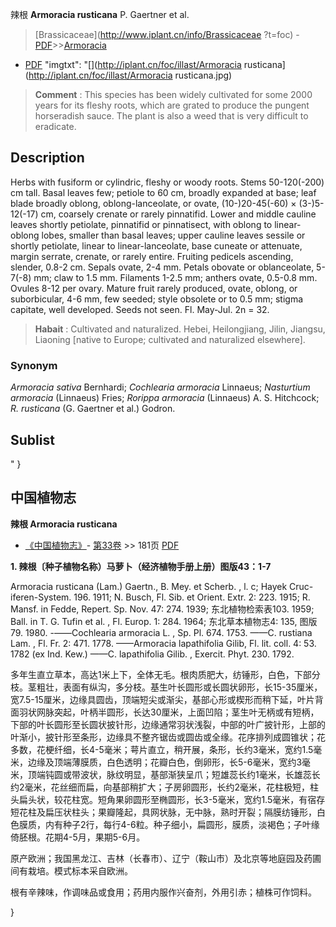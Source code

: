 辣根 **Armoracia rusticana** P. Gaertner et al.

> [Brassicaceae](http://www.iplant.cn/info/Brassicaceae ?t=foc) - [PDF](http://iplant.cn/foc/pdf/Brassicaceae.pdf)>>[Armoracia](http://www.iplant.cn/info/Armoracia?t=foc)

 - [PDF](http://www.iplant.cn/foc/pdf/Armoracia.pdf)
  "imgtxt": "[](http://iplant.cn/foc/illast/Armoracia rusticana](http://iplant.cn/foc/illast/Armoracia rusticana.jpg)

> **Comment** : 
> This species has been widely cultivated for some 2000 years for its fleshy roots, which are grated to produce the pungent horseradish sauce. The plant is also a weed that is very difficult to eradicate.

## Description

Herbs with fusiform or cylindric, fleshy or woody roots. Stems 50-120(-200) cm tall. Basal leaves few; petiole to 60 cm, broadly expanded at base; leaf blade broadly oblong, oblong-lanceolate, or ovate, (10-)20-45(-60) × (3-)5-12(-17) cm, coarsely crenate or rarely pinnatifid. Lower and middle cauline leaves shortly petiolate, pinnatifid or pinnatisect, with oblong to linear-oblong lobes, smaller than basal leaves; upper cauline leaves sessile or shortly petiolate, linear to linear-lanceolate, base cuneate or attenuate, margin serrate, crenate, or rarely entire. Fruiting pedicels ascending, slender, 0.8-2 cm. Sepals ovate, 2-4 mm. Petals obovate or oblanceolate, 5-7(-8) mm; claw to 1.5 mm. Filaments 1-2.5 mm; anthers ovate, 0.5-0.8 mm. Ovules 8-12 per ovary. Mature fruit rarely produced, ovate, oblong, or suborbicular, 4-6 mm, few seeded; style obsolete or to 0.5 mm; stigma capitate, well developed. Seeds not seen. Fl. May-Jul. 2n = 32.

> **Habait** : 
> Cultivated and naturalized. Hebei, Heilongjiang, Jilin, Jiangsu, Liaoning [native to Europe; cultivated and naturalized elsewhere].

### Synonym
*Armoracia sativa* Bernhardi; *Cochlearia armoracia* Linnaeus; *Nasturtium armoracia* (Linnaeus) Fries; *Rorippa armoracia* (Linnaeus) A. S. Hitchcock; *R. rusticana* (G. Gaertner et al.) Godron.

## Sublist
"
}
## 中国植物志

**辣根 Armoracia rusticana**

* [《中国植物志》](http://www.iplant.cn/frps)- [第33卷](http://www.iplant.cn/frps/vol/33) >> 181页 [PDF](http://www.iplant.cn/frps/pdf/33/181.PDF)

**1. 辣根〔种子植物名称）马萝卜（经济植物手册上册）图版43：1-7**

Armoracia rusticana (Lam.) Gaertn., B. Mey. et Scherb. , l. c; Hayek Cruc-iferen-System. 196. 1911; N. Busch, Fl. Sib. et Orient. Extr. 2: 223. 1915; R. Mansf. in Fedde, Repert. Sp. Nov. 47: 274. 1939; 东北植物检索表103. 1959; Ball. in T. G. Tufin et al. , Fl. Europ. 1: 284. 1964; 东北草本植物志4: 135, 图版79. 1980. -——Cochlearia armoracia L. , Sp. Pl. 674. 1753. ——C. rustiana Lam. , Fl. Fr. 2: 471. 1778. ——Armoracia lapathifolia Gilib, Fl. lit. coll. 4: 53. 1782 (ex Ind. Kew.) ——C. lapathifolia Gilib. , Exercit. Phyt. 230. 1792.

多年生直立草本，高达1米上下，全体无毛。根肉质肥大，纺锤形，白色，下部分枝。茎粗壮，表面有纵沟，多分枝。基生叶长圆形或长圆状卵形，长15-35厘米，宽7.5-15厘米，边缘具圆齿，顶端短尖或渐尖，基部心形或楔形而稍下延，叶片背面羽状网脉突起，叶柄半圆形，长达30厘米，上面凹陷；茎生叶无柄或有短柄，下部的叶长圆形至长圆状披针形，边缘通常羽状浅裂，中部的叶广披针形，上部的叶渐小，披针形至条形，边缘具不整齐锯齿或圆齿或全缘。花序排列成圆锥状；花多数，花梗纤细，长4-5毫米；萼片直立，稍开展，条形，长约3毫米，宽约1.5毫米，边缘及顶端薄膜质，白色透明；花瓣白色，倒卵形，长5-6毫米，宽约3毫米，顶端钝圆或带波状，脉纹明显，基部渐狭呈爪；短雄蕊长约1毫米，长雄蕊长约2毫米，花丝细而扁，向基部稍扩大；子房卵圆形，长约2毫米，花柱极短，柱头扁头状，较花柱宽。短角果卵圆形至椭圆形，长3-5毫米，宽约1.5毫米，有宿存短花柱及扁压状柱头；果瓣隆起，具网状脉，无中脉，熟时开裂；隔膜纺锤形，白色膜质，内有种子2行，每行4-6粒。种子细小，扁圆形，膜质，淡褐色；子叶缘倚胚根。花期4-5月，果期5-6月。

原产欧洲；我国黑龙江、吉林（长春市）、辽宁（鞍山市）及北京等地庭园及药圃间有栽培。模式标本采自欧洲。

根有辛辣味，作调味品或食用；药用内服作兴奋剂，外用引赤；植株可作饲料。

}